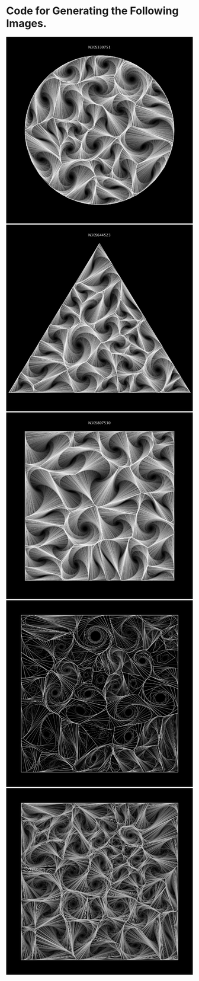 # Code for Generating the Following Images.

![](demo/N30S330751.png)
![](demo/N30S644523.png)
![](demo/N30S807530.png)
![](demo/N50_1.png)
![](demo/N50_2.png)

